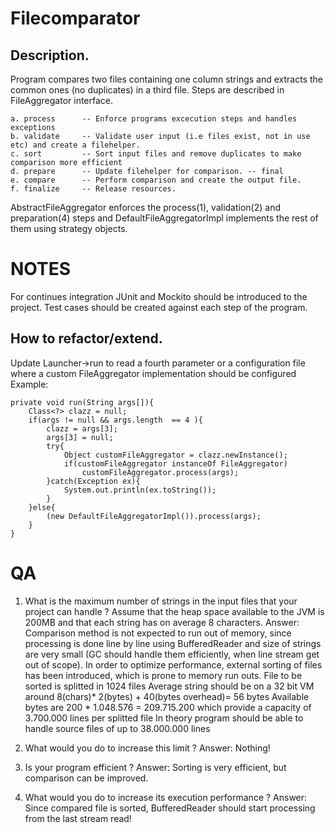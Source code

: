 Filecomparator
==============

Description.
------------
Program compares two files containing one column strings and extracts the common ones 
(no duplicates) in a third file. Steps are described in FileAggregator interface. 
	
	a. process		-- Enforce programs excecution steps and handles exceptions 
	b. validate     -- Validate user input (i.e files exist, not in use etc) and create a filehelper.
	c. sort			-- Sort input files and remove duplicates to make comparison more efficient
	d. prepare		-- Update filehelper for comparison. -- final
	e. compare      -- Perform comparison and create the output file.
	f. finalize     -- Release resources.
	
AbstractFileAggregator enforces the process(1), validation(2) and preparation(4) steps and DefaultFileAggregatorImpl implements the rest of them using 
strategy objects. 

NOTES
=====
For continues integration JUnit and Mockito should be introduced to the project. 
Test cases should be created against each step of the program.   

How to refactor/extend.
---------------------------
Update Launcher->run to read a fourth parameter or a configuration file where a custom FileAggregator implementation should be configured
Example:

	private void run(String args[]){
		Class<?> clazz = null;
		if(args != null && args.length  == 4 ){
			clazz = args[3];
			args[3] = null;
			try{
				Object customFileAggregator = clazz.newInstance();
			    if(customFileAggregator instanceOf FileAggregator)
					customFileAggregator.process(args);
			}catch(Exception ex){
				System.out.println(ex.toString());	
			}
		}else{
			(new DefaultFileAggregatorImpl()).process(args);
		}
	}

QA
==
1. What is the maximum number of strings in the input files that your project can handle ? 
Assume that the heap space available to the JVM is 200MB and that each string has on average 8 characters.
Answer:
Comparison method is not expected to run out of memory, since processing is done line by line using BufferedReader and size of strings are very small 
(GC should handle them efficiently, when line stream get out of scope).
In order to optimize performance, external sorting of files has been introduced, which is prone to memory run outs.
File to be sorted is splitted in 1024 files
Average string should be on a 32 bit VM around 8(chars)* 2(bytes) + 40(bytes overhead)= 56 bytes
Available bytes are 200 * 1.048.576 = 209.715.200 which provide a capacity of 3.700.000 lines per splitted file
In theory program should be able to handle source files of up to 38.000.000 lines

2. What would you do to increase this limit ?
Answer:
Nothing!

3. Is your program efficient ?
Answer:
Sorting is very efficient, but comparison can be improved.

4. What would you do to increase its execution performance ?
Answer:
Since compared file is sorted, BufferedReader should start processing from the last stream read! 
